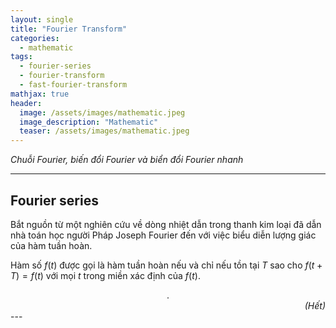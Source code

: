 ```yaml
---
layout: single
title: "Fourier Transform"
categories: 
  - mathematic
tags:
  - fourier-series
  - fourier-transform
  - fast-fourier-transform
mathjax: true
header:
  image: /assets/images/mathematic.jpeg
  image_description: "Mathematic"
  teaser: /assets/images/mathematic.jpeg
---
```


*Chuỗi Fourier, biến đổi Fourier và biển đổi Fourier nhanh*

---

## Fourier series

Bắt nguồn từ một nghiên cứu về dòng nhiệt dẫn trong thanh kim loại đã dẫn nhà toán học người Pháp Joseph Fourier đến với 
việc biểu diễn lượng giác của hàm tuần hoàn.

Hàm số $f(t)$ được gọi là hàm tuần hoàn nếu và chỉ nếu tồn tại $T$ sao cho $f(t+T) = f(t)$ với mọi $t$ trong miền xác 
định của $f(t)$.


<div align="center">.</div> 

<div align="right"><i>(Hết)</i></div> 
---